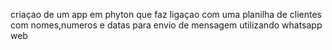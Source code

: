criaçao de um app em phyton que faz ligaçao com uma planilha de clientes com nomes,numeros e datas para envio de mensagem utilizando whatsapp web 
